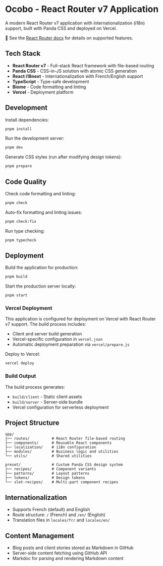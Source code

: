 # Ocobo - React Router v7 Application

A modern React Router v7 application with internationalization (i18n) support, built with Panda CSS and deployed on Vercel.

📖 See the [React Router docs](https://reactrouter.com/en/main) for details on supported features.

## Tech Stack

- **React Router v7** - Full-stack React framework with file-based routing
- **Panda CSS** - CSS-in-JS solution with atomic CSS generation
- **React i18next** - Internationalization with French/English support
- **TypeScript** - Type-safe development
- **Biome** - Code formatting and linting
- **Vercel** - Deployment platform

## Development

Install dependencies:

```bash
pnpm install
```

Run the development server:

```bash
pnpm dev
```

Generate CSS styles (run after modifying design tokens):

```bash
pnpm prepare
```

## Code Quality

Check code formatting and linting:

```bash
pnpm check
```

Auto-fix formatting and linting issues:

```bash
pnpm check:fix
```

Run type checking:

```bash
pnpm typecheck
```

## Deployment

Build the application for production:

```bash
pnpm build
```

Start the production server locally:

```bash
pnpm start
```

### Vercel Deployment

This application is configured for deployment on Vercel with React Router v7 support. The build process includes:

- Client and server build generation
- Vercel-specific configuration in `vercel.json`
- Automatic deployment preparation via `vercel/prepare.js`

Deploy to Vercel:

```bash
vercel deploy
```

### Build Output

The build process generates:

- `build/client` - Static client assets
- `build/server` - Server-side bundle
- Vercel configuration for serverless deployment

## Project Structure

```
app/
├── routes/          # React Router file-based routing
├── components/      # Reusable React components
├── localization/    # i18n configuration
├── modules/         # Business logic and utilities
└── utils/           # Shared utilities

preset/              # Custom Panda CSS design system
├── recipes/         # Component variants
├── patterns/        # Layout patterns
├── tokens/          # Design tokens
└── slot-recipes/    # Multi-part component recipes
```

## Internationalization

- Supports French (default) and English
- Route structure: `/` (French) and `/en/` (English)
- Translation files in `locales/fr/` and `locales/en/`

## Content Management

- Blog posts and client stories stored as Markdown in GitHub
- Server-side content fetching using GitHub API
- Markdoc for parsing and rendering Markdown content
